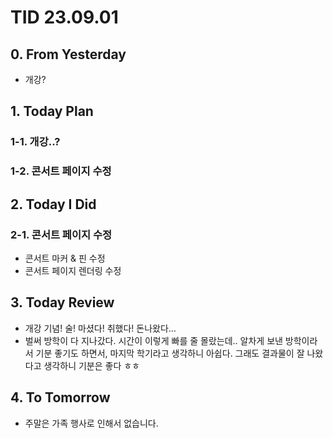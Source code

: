 # TID 23.09.01

## 0. From Yesterday

- 개강?

## 1. Today Plan

### 1-1. 개강..?

### 1-2. 콘서트 페이지 수정

## 2. Today I Did

### 2-1. 콘서트 페이지 수정

- 콘서트 마커 & 핀 수정
- 콘서트 페이지 렌더링 수정

## 3. Today Review

- 개강 기념! 술! 마셨다! 취했다! 돈나왔다…
- 벌써 방학이 다 지나갔다. 시간이 이렇게 빠를 줄 몰랐는데.. 알차게 보낸 방학이라서 기분 좋기도 하면서, 마지막 학기라고 생각하니 아쉽다. 그래도 결과물이 잘 나왔다고 생각하니 기분은 좋다 ㅎㅎ

## 4. To Tomorrow

- 주말은 가족 행사로 인해서 없습니다.

